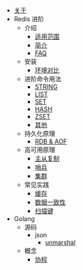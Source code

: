 <!-- docs/_sidebar.md -->
- [关于](/README.md)
- Redis 进阶
  - 介绍
    - [适用范围](/redis/README.md)
    - [简介](/redis/introduction/preface.md)
    - [FAQ](/redis/introduction/faq.md)
  - 安装
    - [环境对比](/redis/install/installation.md)
  - 进阶命令用法
    - [STRING](/redis/commands/string.md)
    - [LIST](/redis/commands/list.md) 
    - [SET](/redis/commands/set.md)
    - [HASH](/redis/commands/hash.md)
    - [ZSET](/redis/commands/zset.md)
    - [其他](/redis/commands/others.md)
  - 持久化原理
    - [RDB & AOF](/redis/persistence/rdbaof.md)
  - 高可用原理
    - [主从复制](/redis/ha/replica.md)
    - [哨兵](/redis/ha/sentinel.md)
    - [集群](/redis/ha/cluster.md)
  - 常见实践
    - [缓存](/redis/practice/cache.md)
    - [数据一致性](/redis/practice/consistency.md)
    - [扫描键](/redis/practice/scanKey.md)
- Golang
  - 源码
    - json
      - [unmarshal](/golang/code/json/unmarshal.md)
  - 概念
    - [协程](/golang/concept/goroutine.md)